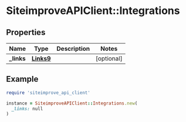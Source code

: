 # SiteimproveAPIClient::Integrations

## Properties

| Name | Type | Description | Notes |
| ---- | ---- | ----------- | ----- |
| **_links** | [**Links9**](Links9.md) |  | [optional] |

## Example

```ruby
require 'siteimprove_api_client'

instance = SiteimproveAPIClient::Integrations.new(
  _links: null
)
```

